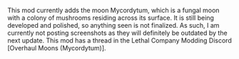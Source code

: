 This mod currently adds the moon Mycordytum, which is a fungal moon with a colony of mushrooms residing across its surface. It is still being developed and polished, so anything seen is not finalized. As such, I am currently not posting screenshots as they will definitely be outdated by the next update. This mod has a thread in the Lethal Company Modding Discord [Overhaul Moons (Mycordytum)].